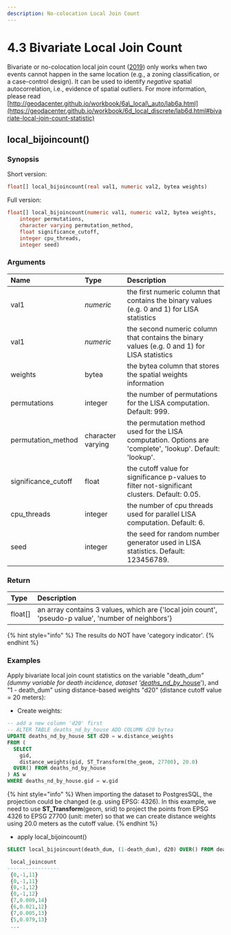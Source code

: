 ```yaml
---
description: No-colocation Local Join Count
---
```


# 4.3 Bivariate Local Join Count

Bivariate or no-colocation local join count \([2019](https://geodacenter.github.io/workbook/6d_local_discrete/lab6d.html#ref-AnselinLi:18)\) only works when two events cannot happen in the same location \(e.g., a zoning classification, or a case-control design\). It can be used to identify _negative_ spatial autocorrelation, i.e., evidence of spatial outliers. For more information, please read [http://geodacenter.github.io/workbook/6a\_local\_auto/lab6a.html](https://geodacenter.github.io/workbook/6d_local_discrete/lab6d.html#bivariate-local-join-count-statistic)

## local\_bijoincount\(\)

### Synopsis

Short version:

```sql
float[] local_bijoincount(real val1, numeric val2, bytea weights)
```

Full version:

```sql
float[] local_bijoincount(numeric val1, numeric val2, bytea weights,
    integer permutations, 
    character varying permutation_method,
    float significance_cutoff, 
    integer cpu_threads, 
    integer seed)
```

### Arguments

| Name | Type | Description |
| :--- | :--- | :--- |
| val1 | _numeric_ | the first numeric column that contains the binary values \(e.g. 0 and 1\) for LISA statistics |
| val1 | _numeric_ | the second numeric column that contains the binary values \(e.g. 0 and 1\) for LISA statistics |
| weights | bytea | the bytea column that stores the spatial weights information |
| permutations | integer | the number of permutations for the LISA computation. Default: 999. |
| permutation\_method | character varying | the permutation method used for the LISA computation. Options are 'complete', 'lookup'. Default: 'lookup'. |
| significance\_cutoff | float | the cutoff value for significance p-values to filter not-significant clusters. Default: 0.05. |
| cpu\_threads | integer | the number of cpu threads used for parallel LISA computation. Default: 6. |
| seed | integer | the seed for random number generator used in LISA statistics. Default: 123456789. |

### Return

| Type | Description |
| :--- | :--- |
| float\[\] | an array contains 3 values, which are {'local join count',  'pseudo-p value', 'number of neighbors'}  |

{% hint style="info" %}
The results do NOT have 'category indicator'.
{% endhint %}

### Examples

Apply bivariate local join count statistics on the variable "death\__dum" \(dummy variable for death incidence, dataset '_[_deaths\_nd\_by_\_house](https://geodacenter.github.io/data-and-lab/snow/)'\), and "1 - death\_dum" using distance-based weights "d20" \(distance cutoff value = 20 meters\):

* Create weights:

```sql
-- add a new column 'd20' first
-- ALTER TABLE deaths_nd_by_house ADD COLUMN d20 bytea
UPDATE deaths_nd_by_house SET d20 = w.distance_weights
FROM (
  SELECT 
    gid, 
    distance_weights(gid, ST_Transform(the_geom, 27700), 20.0) 
  OVER() FROM deaths_nd_by_house
) AS w 
WHERE deaths_nd_by_house.gid = w.gid
```

{% hint style="info" %}
When importing the dataset to PostgresSQL, the projection could be changed \(e.g. using EPSG: 4326\). In this example, we need to use **ST\_Transform**\(geom, srid\) to project the points from EPSG 4326 to EPSG 27700 \(unit: meter\) so that we can create distance weights using 20.0 meters as the cutoff value.
{% endhint %}

* apply local\_bijoincount\(\)

```sql
SELECT local_bijoincount(death_dum, (1-death_dum), d20) OVER() FROM deaths_nd_by_house;

 local_joincount 
-----------------
 {0,-1,11}
 {0,-1,11}
 {0,-1,12}
 {0,-1,12}
 {7,0.009,14}
 {6,0.021,12}
 {7,0.005,13}
 {5,0.079,13}
 ...
```




